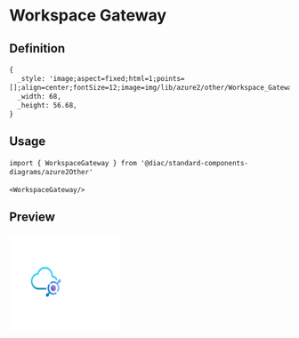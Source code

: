 # Workspace Gateway

## Definition

```
{
  _style: 'image;aspect=fixed;html=1;points=[];align=center;fontSize=12;image=img/lib/azure2/other/Workspace_Gateway.svg;strokeColor=none;',
  _width: 68,
  _height: 56.68,
}
```

## Usage

```
import { WorkspaceGateway } from '@diac/standard-components-diagrams/azure2Other'

<WorkspaceGateway/>
```

## Preview

<img src="./workspace-gateway.png" width="200"/>
